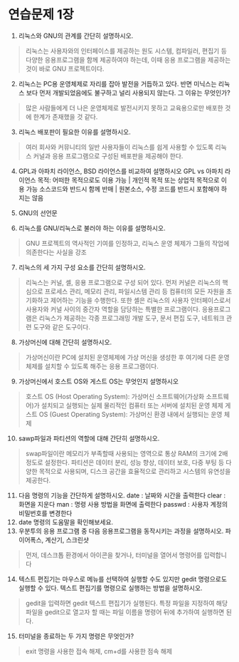 # 연습문제 1장
01. 리눅스와 GNU의 관계를 간단히 설명하시오.
> 리눅스는 사용자와의 인터페이스를 제공하는 원도 시스템, 컴파일러, 편집기 등 다양한 응용프로그램을 함께 제공하여야 하는데, 이때 응용 프로그램을 제공하는 것이 바로 GNU 프로젝트이다.

02. 리눅스는 PC용 운영체제로 자리를 잡아 발전을 거듭하고 있다. 반면 미닉스는 리눅스 보다 먼저 개발되었음에도 불구하고 널리 사용되지 않는다. 그 이유는 무엇인가?
> 많은 사람들에게 더 나은 운영체제로 발전시키지 못하고 교육용으로만 배포한 것에 한계가 존재했을 것 같다.

03. 리눅스 배포판이 필요한 이유를 설명하시오.
> 여러 회사와 커뮤니티의 일반 사용자들이 리눅스를 쉽게 사용할 수 있도록 리눅스 커널과 응용 프로그램으로 구성된 배포판을 제공해야 한다.

04. GPL과 아파치 라이언스, BSD 라이언스를 비교하여 설명하시오
GPL vs 아파치 라이언스
목적: 어떠한 목적으로도 이용 가능 | 개인적 목적 또는 상업적 목적으로 이용 가능
소스코드와 반드시 함께 반매 | 원본소스, 수정 코드를 반드시 포함해야 하지는 않음

05. GNU의 선언문

06. 리눅스를 GNU/리눅스로 불러야 하는 이유를 설명하시오.
> GNU 프로젝트의 역사적인 기여를 인정하고, 리눅스 운영 체제가 그들의 작업에 의존한다는 사실을 강조

07. 리눅스의 세 가지 구성 요소를 간단히 설명하시오.
> 리눅스는 커널, 셸, 응용 프로그램으로 구성 되어 있다. 먼저 커널은 리눅스의 핵심으로 프로세스 관리, 메모리 관리, 파일시스템 관리 등 컴퓨터의 모든 자원을 초기화하고 제어하는 기능을 수행한다. 또한 셸은 리눅스의 사용자 인터페이스로서 사용자와 커널 사이의 중간자 역할을 담당하는 특별한 프로그램이다. 응용프로그램은 리눅스가 제공하는 각종 프로그래밍 개발 도구, 문서 편집 도구, 네트워크 관련 도구와 같은 도구이다.

08. 가상머신에 대해 간단히 설명하시오.
> 가상머신이란 PC에 설치된 운영체제에 가상 머신을 생성한 후 여기에 다른 운영체제를 설치할 수 있도록 해주는 응용 프로그램이다.

09. 가상머신에서 호스트 OS와 게스트 OS는 무엇인지 설명하시오
> 호스트 OS (Host Operating System): 가상머신 소프트웨어(가상화 소프트웨어)가 설치되고 실행되는 실제 물리적인 컴퓨터 또는 서버에 설치된 운영 체제
> 게스트 OS (Guest Operating System): 가상머신 환경 내에서 실행되는 운영 체제

10. sawp파일과 파티션의 역할에 대해 간단히 설명하시오.
> swap파일이란 메모리가 부족할때 사용되는 영역으로 통상 RAM의 크기에 2배 정도로 설정한다. 파티션은 데이터 분리, 성능 향상, 데이터 보호, 다중 부팅 등 다양한 목적으로 사용되며, 디스크 공간을 효율적으로 관리하고 시스템의 유연성을 제공한다.

11. 다음 명령의 기능을 간단하게 설명하시오.
date : 날짜와 시간을 출력한다
clear : 화면을 지운다
man : 명령 사용 방법을 화면에 출력한다
passwd : 사용자 계정의 비밀번호를 변경한다
12. date 명령의 도움말을 확인해보세요.
13. 우분투의 응용 프로그램 중 다음 응용프로그램을 동작시키는 과정을 설명하시오.
파이어폭스, 계산기, 스크린샷
> 먼저, 데스크톱 환경에서 아이콘을 찾거나, 터미널을 열어서 명령어를 입력합니다

14. 텍스트 편집기는 마우스로 메뉴를 선택하여 실행할 수도 있지만 gedit 명령으로도 실행할 수 있다. 텍스트 편집기를 명령으로 실행하는 방법을 설명하시오.
> gedit을 입력하면 gedit 텍스트 편집기가 실행된다. 특정 파일을 지정하여 해당 파일을 gedit으로 열고자 할 때는 파일 이름을 명령어 뒤에 추가하여 실행하면 된다.

15. 터미널을 종료하는 두 가지 명령은 무엇인가?
> exit 명령을 사용한 접속 해제, cm+d를 사용한 점속 해제
